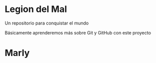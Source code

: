 # Legion del Mal
Un repositorio para conquistar el mundo

Básicamente aprenderemos más sobre Git y GitHub con este proyecto

# Marly